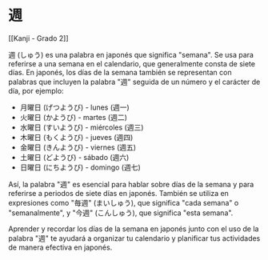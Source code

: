 # 週

[[Kanji - Grado 2]]

週 (しゅう) es una palabra en japonés que significa "semana". Se usa para referirse a una semana en el calendario, que generalmente consta de siete días. En japonés, los días de la semana también se representan con palabras que incluyen la palabra "週" seguida de un número y el carácter de día, por ejemplo:

- 月曜日 (げつようび) - lunes (週一)
- 火曜日 (かようび) - martes (週二)
- 水曜日 (すいようび) - miércoles (週三)
- 木曜日 (もくようび) - jueves (週四)
- 金曜日 (きんようび) - viernes (週五)
- 土曜日 (どようび) - sábado (週六)
- 日曜日 (にちようび) - domingo (週七)

Así, la palabra "週" es esencial para hablar sobre días de la semana y para referirse a periodos de siete días en japonés. También se utiliza en expresiones como "毎週" (まいしゅう), que significa "cada semana" o "semanalmente", y "今週" (こんしゅう), que significa "esta semana".

Aprender y recordar los días de la semana en japonés junto con el uso de la palabra "週" te ayudará a organizar tu calendario y planificar tus actividades de manera efectiva en japonés.
